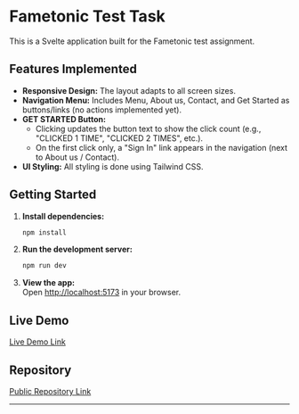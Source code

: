 # Fametonic Test Task

This is a Svelte application built for the Fametonic test assignment.

## Features Implemented

- **Responsive Design:** The layout adapts to all screen sizes.
- **Navigation Menu:** Includes Menu, About us, Contact, and Get Started as buttons/links (no actions implemented yet).
- **GET STARTED Button:**
  - Clicking updates the button text to show the click count (e.g., "CLICKED 1 TIME", "CLICKED 2 TIMES", etc.).
  - On the first click only, a "Sign In" link appears in the navigation (next to About us / Contact).
- **UI Styling:** All styling is done using Tailwind CSS.

## Getting Started

1. **Install dependencies:**
   ```bash
   npm install
   ```

2. **Run the development server:**
   ```bash
   npm run dev
   ```

3. **View the app:**  
   Open [http://localhost:5173](http://localhost:5173) in your browser.

## Live Demo

[Live Demo Link](https://fametonic-test.vercel.app/)

## Repository

[Public Repository Link](https://github.com/zahidhasann88/fametonic-test)

---